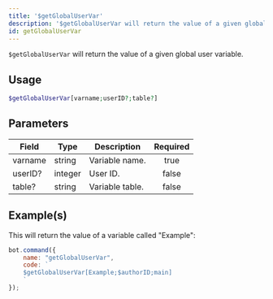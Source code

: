 ```yaml
---
title: '$getGlobalUserVar'
description: '$getGlobalUserVar will return the value of a given global user variable.'
id: getGlobalUserVar
---
```


`$getGlobalUserVar` will return the value of a given global user variable.

## Usage

```php
$getGlobalUserVar[varname;userID?;table?]
```

## Parameters

| Field   | Type    | Description     | Required |
| ------- | ------- | --------------- |:--------:|
| varname | string  | Variable name.  |   true   |
| userID? | integer | User ID.        |  false   |
| table?  | string  | Variable table. |  false   |

## Example(s)

This will return the value of a variable called "Example":

```javascript
bot.command({
    name: "getGlobalUserVar",
    code: `
    $getGlobalUserVar[Example;$authorID;main]
    `
});
```